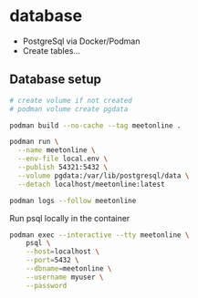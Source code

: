 # database

+ PostgreSql via Docker/Podman
+ Create tables...


## Database setup

```bash
# create volume if not created
# podman volume create pgdata

podman build --no-cache --tag meetonline .

podman run \
  --name meetonline \
  --env-file local.env \
  --publish 54321:5432 \
  --volume pgdata:/var/lib/postgresql/data \
  --detach localhost/meetonline:latest

podman logs --follow meetonline
```

Run psql locally in the container

```bash
podman exec --interactive --tty meetonline \
    psql \
    --host=localhost \
    --port=5432 \
    --dbname=meetonline \
    --username myuser \
    --password
```
